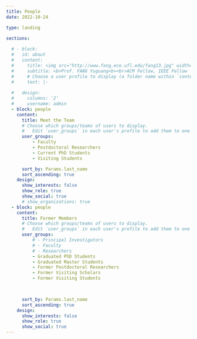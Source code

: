 ```yaml
---
title: People
date: 2022-10-24

type: landing

sections:
  
  # - block: 
  #   id: about
  #   content: 
  #     title: <img src="http://www.fang.ece.ufl.edu/fang13.jpg" width="60%"> 
  #     subtitle: <b>Prof. FANG Yuguang<b><br>ACM Fellow, IEEE Fellow
  #     # Choose a user profile to display (a folder name within `content/authors/`)
  #     text: |-
        
  #   design:
  #     columns: '2'
  #     username: admin
  - block: people
    content:
      title: Meet the Team
      # Choose which groups/teams of users to display.
      #   Edit `user_groups` in each user's profile to add them to one or more of these groups.
      user_groups:
          - Faculty
          - Postdoctoral Researchers
          - Current PhD Students
          - Visiting Students

      sort_by: Params.last_name
      sort_ascending: true
    design:
      show_interests: false
      show_role: true
      show_social: true
      # show_organizations: true
  - block: people
    content:
      title: Former Members
      # Choose which groups/teams of users to display.
      #   Edit `user_groups` in each user's profile to add them to one or more of these groups.
      user_groups:
          # - Principal Investigators
          # - Faculty
          # - Researchers
          - Graduated PhD Students
          - Graduated Master Students
          - Former Postdoctoral Researchers
          - Former Visiting Scholars
          - Former Visiting Students

        

      sort_by: Params.last_name
      sort_ascending: true
    design:
      show_interests: false
      show_role: true
      show_social: true
---
```

